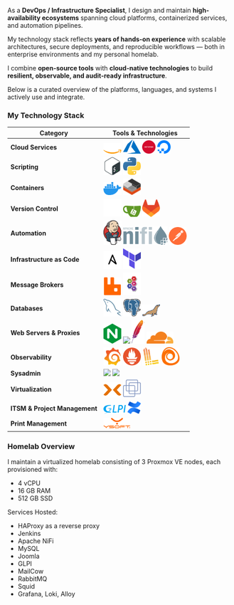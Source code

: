 As a **DevOps / Infrastructure Specialist**, I design and maintain **high-availability ecosystems** spanning cloud platforms, containerized services, and automation pipelines.

My technology stack reflects **years of hands-on experience** with scalable architectures, secure deployments, and reproducible workflows — both in enterprise environments and my personal homelab.

I combine **open-source tools** with **cloud-native technologies** to build **resilient, observable, and audit-ready infrastructure**.

Below is a curated overview of the platforms, languages, and systems I actively use and integrate.



### My Technology Stack

| Category | Tools & Technologies |
|-----------|----------------------|
| **Cloud Services** | <a href="https://aws.amazon.com" target="_blank"><img src="./images/aws-light.svg" width="40"/></a> <a href="https://azure.microsoft.com" target="_blank"><img src="./images/azure.svg" width="40"/></a> <a href="https://www.hetzner.com" target="_blank"><img src="./images/hetzner.svg" width="30"/></a> <a href="https://www.digitalocean.com" target="_blank"><img src="./images/digital-ocean.svg" width="30"/></a> |
| **Scripting** | <a href="https://www.gnu.org/software/bash/" target="_blank"><img src="./images/bash-icon-svgrepo-com.svg" width="40"/></a> <a href="https://www.python.org" target="_blank"><img src="./images/python-svgrepo-com.svg" width="40"/></a> |
| **Containers** | <a href="https://www.docker.com" target="_blank"><img src="./images/docker.svg" width="40"/></a> <a href="https://podman.io/" target="_blank"><img src="./images/containers.svg" width="40"/></a> |
| **Version Control** | <a href="https://github.com" target="_blank"><img src="./images/github-light.svg" width="40"/></a> <a href="https://gitea.io" target="_blank"><img src="./images/gitea.svg" width="40"/></a> <a href="https://gitlab.com" target="_blank"><img src="./images/gitlab.svg" width="40"/></a> |
| **Automation** | <a href="https://www.jenkins.io" target="_blank"><img src="./images/jenkins.svg" width="40"/></a> <a href="https://nifi.apache.org" target="_blank"><img src="./images/Apache-nifi-logo.svg" width="100"/></a> <a href="https://www.postman.com" target="_blank"><img src="./images/postman-icon-svgrepo-com.svg" width="40"/></a> |
| **Infrastructure as Code** | <a href="https://www.ansible.com" target="_blank"><img src="./images/ansible-light.svg" width="40"/></a> <a href="https://www.terraform.io" target="_blank"><img src="./images/terraform.svg" width="40"/></a> |
| **Message Brokers** | <a href="https://www.rabbitmq.com" target="_blank"><img src="./images/rabbitmq.svg" width="40"/></a> <a href="https://activemq.apache.org" target="_blank"><img src="./images/activemq_logo_icon.svg" width="40"/></a> |
| **Databases** | <a href="https://www.mysql.com" target="_blank"><img src="./images/mysql.svg" width="40"/></a> <a href="https://www.postgresql.org" target="_blank"><img src="./images/postgresql.svg" width="40"/></a> <a href="https://mariadb.org" target="_blank"><img src="./images/mariadb.svg" width="40"/></a> |
| **Web Servers & Proxies** | <a href="https://nginx.org" target="_blank"><img src="./images/nginx.svg" width="40"/></a> <a href="https://www.haproxy.org" target="_blank"><img src="./images/haproxy.svg" width="40"/></a> <a href="https://httpd.apache.org" target="_blank"><img src="./images/apache.svg" width="30"/></a> <a href="https://www.cloudflare.com" target="_blank"><img src="./images/cloudflare.svg" width="60"/></a> |
| **Observability** | <a href="https://grafana.com" target="_blank"><img src="./images/grafana.svg" width="40"/></a> <a href="https://prometheus.io" target="_blank"><img src="./images/prometheus.svg" width="40"/></a> <a href="https://grafana.com/oss/loki/" target="_blank"><img src="./images/loki.svg" width="40"/></a> <a href="https://grafana.com/oss/alloy/" target="_blank"><img src="./images/alloy.svg" width="40"/></a> |
| **Sysadmin** | <a href="https://kernel.org" target="_blank"><img src="https://skillicons.dev/icons?i=linux" /></a> <a href="https://learn.microsoft.com/en-us/windows-server/" target="_blank"><img src="https://skillicons.dev/icons?i=windows" /></a> |
| **Virtualization** | <a href="https://www.proxmox.com" target="_blank"><img src="./images/proxmox-light.svg" width="40"/></a> <a href="https://www.vmware.com" target="_blank"><img src="./images/vmware.svg" width="40"/></a> |
| **ITSM & Project Management** | <a href="https://glpi-project.org" target="_blank"><img src="./images/glpi.svg" width="50"/></a> <a href="https://www.atlassian.com/software/confluence" target="_blank"><img src="./images/atlassian-confluence.svg" width="30"/></a> |
| **Print Management** | <a href="https://www.ysoft.com/en/products/safeq" target="_blank"><img src="./images/safeq.png" width="60"/></a> |



### Homelab Overview

I maintain a virtualized homelab consisting of 3 Proxmox VE nodes, each provisioned with:
- 4 vCPU
- 16 GB RAM
- 512 GB SSD


Services Hosted:
- HAProxy as a reverse proxy
- Jenkins
- Apache NiFi
- MySQL
- Joomla
- GLPI
- MailCow
- RabbitMQ
- Squid
- Grafana, Loki, Alloy
  
